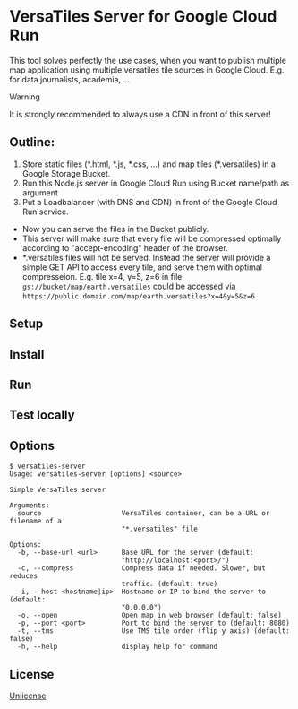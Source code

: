 # VersaTiles Server for Google Cloud Run

This tool solves perfectly the use cases, when you want to publish multiple map application using multiple versatiles tile sources in Google Cloud.
E.g. for data journalists, academia, ...

> [!WARNING]
> It is strongly recommended to always use a CDN in front of this server!


## Outline:

1. Store static files (\*.html, \*.js, \*.css, …) and map tiles (\*.versatiles) in a Google Storage Bucket.
2. Run this Node.js server in Google Cloud Run using Bucket name/path as argument
3. Put a Loadbalancer (with DNS and CDN) in front of the Google Cloud Run service.

- Now you can serve the files in the Bucket publicly.
- This server will make sure that every file will be compressed optimally according to "accept-encoding" header of the browser.
- \*.versatiles files will not be served. Instead the server will provide a simple GET API to access every tile, and serve them with optimal compresseion. E.g. tile x=4, y=5, z=6 in file `gs://bucket/map/earth.versatiles` could be accessed via `https://public.domain.com/map/earth.versatiles?x=4&y=5&z=6`


## Setup

## Install

## Run

## Test locally

## Options

<!--- This chapter is generated automatically --->

```console
$ versatiles-server
Usage: versatiles-server [options] <source>

Simple VersaTiles server

Arguments:
  source                    VersaTiles container, can be a URL or filename of a
                            "*.versatiles" file

Options:
  -b, --base-url <url>      Base URL for the server (default:
                            "http://localhost:<port>/")
  -c, --compress            Compress data if needed. Slower, but reduces
                            traffic. (default: true)
  -i, --host <hostname|ip>  Hostname or IP to bind the server to (default:
                            "0.0.0.0")
  -o, --open                Open map in web browser (default: false)
  -p, --port <port>         Port to bind the server to (default: 8080)
  -t, --tms                 Use TMS tile order (flip y axis) (default: false)
  -h, --help                display help for command
```

## License

[Unlicense](./LICENSE.md)
